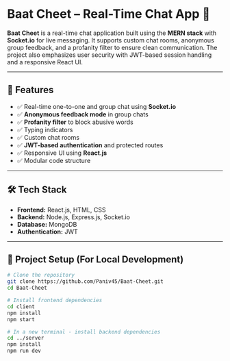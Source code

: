 # Baat Cheet – Real-Time Chat App 💬

**Baat Cheet** is a real-time chat application built using the **MERN stack** with **Socket.io** for live messaging. It supports custom chat rooms, anonymous group feedback, and a profanity filter to ensure clean communication. The project also emphasizes user security with JWT-based session handling and a responsive React UI.

---

## 🚀 Features

- ✅ Real-time one-to-one and group chat using **Socket.io**
- ✅ **Anonymous feedback mode** in group chats
- ✅ **Profanity filter** to block abusive words
- ✅ Typing indicators
- ✅ Custom chat rooms
- ✅ **JWT-based authentication** and protected routes
- ✅ Responsive UI using **React.js**
- ✅ Modular code structure

---

## 🛠 Tech Stack

- **Frontend:** React.js, HTML, CSS
- **Backend:** Node.js, Express.js, Socket.io
- **Database:** MongoDB
- **Authentication:** JWT
  
---

## 📁 Project Setup (For Local Development)

```bash
# Clone the repository
git clone https://github.com/Paniv45/Baat-Cheet.git
cd Baat-Cheet

# Install frontend dependencies
cd client
npm install
npm start

# In a new terminal - install backend dependencies
cd ../server
npm install
npm run dev
